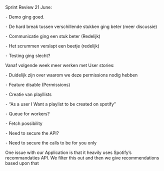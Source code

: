 Sprint Review 21 June:


⁃ Demo ging goed.

⁃ De hard break tussen verschillende stukken ging beter (meer discussie)

⁃ Communicatie ging een stuk beter (Redelijk)

⁃ Het scrummen verslapt een beetje (redelijk)

⁃ Testing ging slecht? 



Vanaf volgende week meer werken met User stories: 


⁃ Duidelijk zijn over waarom we deze permissions nodig hebben

⁃ Feature disable (Permissions) 

⁃ Creatie van playllists

⁃ “As a user I Want a playlist to be created on spotify”

⁃ Queue for workers?

⁃ Fetch possibility

⁃ Need to secure the API?

⁃ Need to secure the calls to be for you only


One issue with our Application is that it heavily uses Spotify’s recommandaties API. We filter this out and then we give recommendations based upon that
